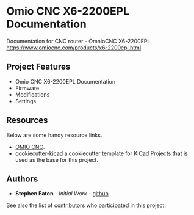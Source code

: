 # Omio CNC X6-2200EPL Documentation

Documentation for CNC router - OmnioCNC X6-2200EPL <https://www.omiocnc.com/products/x6-2200epl.html>

## Project Features

* Omio CNC X6-2200EPL Documentation
* Firmware
* Modifications
* Settings

## Resources

Below are some handy resource links.

* [OMIO CNC](https://www.omiocnc.com/).
* [cookiecutter-kicad](https://github.com/madeinoz67/cookiecutter-kicad) a cookiecutter template for KiCad Projects that is used as the base for this project.

## Authors

* **Stephen Eaton** - *Initial Work* - [github](https://github.com/madeinoz67)

See also the list of [contributors](https://github.com/madeinoz67/omiocnc-x6-2200epl/AUTHORS.rst) who participated in this project.
